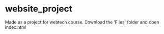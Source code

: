 # website_project
Made as a project for webtech course. 
Download the 'Files' folder and open index.html
